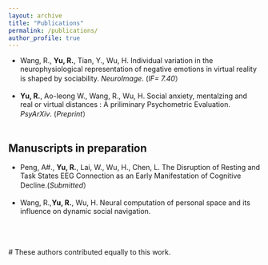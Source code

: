 ```yaml
---
layout: archive
title: "Publications"
permalink: /publications/
author_profile: true
---
```

- Wang, R., **Yu, R.**, Tian, Y., Wu, H. Individual variation in the neurophysiological representation of negative emotions in virtual reality is shaped by sociability. *NeuroImage*. (*IF= 7.40*） <br><br>
- **Yu, R.**, Ao-Ieong W., Wang, R., Wu, H. Social anxiety, mentalzing and real or virtual distances : A priliminary Psychometric Evaluation. *PsyArXiv*. (*Preprint*）<br><br>
  
## Manuscripts in preparation
- Peng, A#., **Yu, R.**, Lai, W., Wu, H., Chen, L. The Disruption of Resting and Task States EEG Connection as an Early Manifestation of Cognitive Decline.(*Submitted*）<br><br>
- Wang, R.,**Yu, R.**, Wu, H. Neural computation of personal space and its influence on dynamic social navigation.<br><br>

<br><br>
\# These authors contributed equally to this work.<br>

